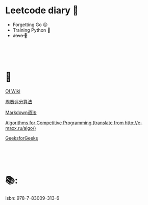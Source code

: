 # Leetcode diary 📅
* Forgetting Go 😕
* Training Python 🥱
* ~~Java 🤯~~

<br><br><br>

# 🔧
[OI Wiki](https://oi-wiki.org/)  

[周赛评分算法](https://leetcode.cn/circle/article/neTUV4/) 
 
[Markdown语法](https://markdown.com.cn)

[Algorithms for Competitive Programming (translate from http://e-maxx.ru/algo/)](https://cp-algorithms.com/index.html)

[GeeksforGeeks](https://www.geeksforgeeks.org/)

<br><br><br>

# 📚: 
isbn: 978-7-83009-313-6